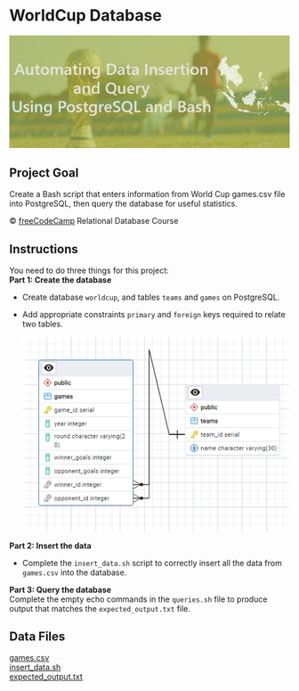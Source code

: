 # WorldCup Database

![](WorldCup.jpeg)

## Project Goal
Create a Bash script that enters information from World Cup games.csv file into PostgreSQL, then query the database for useful statistics.

:copyright: [freeCodeCamp](https://www.freecodecamp.org/learn/relational-database/) Relational Database Course

## Instructions
You need to do three things for this project: 
<br/>
**Part 1: Create the database** <br/>
- Create database `worldcup`, and tables `teams` and `games` on PostgreSQL.
- Add appropriate constraints `primary` and `foreign` keys required to relate two tables.
  
  ![Tables Diagram](ERD.png)

**Part 2: Insert the data** <br/>
- Complete the `insert_data.sh` script to correctly insert all the data from `games.csv` into the database.

**Part 3: Query the database** <br/>
Complete the empty echo commands in the `queries.sh` file to produce output that matches the `expected_output.txt` file.

## Data Files
[games.csv](games.csv) <br/>
[insert_data.sh](insert_data.sh) <br/>
[expected_output.txt](expected_output.txt) <br/>





